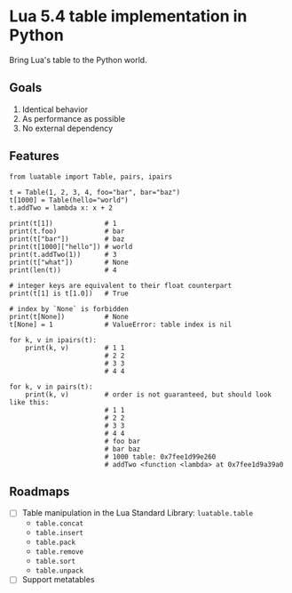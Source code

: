 # Lua 5.4 table implementation in Python

Bring Lua's table to the Python world.

## Goals
1. Identical behavior
1. As performance as possible
1. No external dependency

## Features

```python3
from luatable import Table, pairs, ipairs

t = Table(1, 2, 3, 4, foo="bar", bar="baz")
t[1000] = Table(hello="world")
t.addTwo = lambda x: x + 2

print(t[1])             # 1
print(t.foo)            # bar
print(t["bar"])         # baz
print(t[1000]["hello"]) # world
print(t.addTwo(1))      # 3
print(t["what"])        # None
print(len(t))           # 4

# integer keys are equivalent to their float counterpart
print(t[1] is t[1.0])   # True

# index by `None` is forbidden
print(t[None])          # None
t[None] = 1             # ValueError: table index is nil

for k, v in ipairs(t):
    print(k, v)         # 1 1
                        # 2 2
                        # 3 3
                        # 4 4

for k, v in pairs(t):
    print(k, v)         # order is not guaranteed, but should look like this:
                        # 1 1
                        # 2 2
                        # 3 3
                        # 4 4
                        # foo bar
                        # bar baz
                        # 1000 table: 0x7fee1d99e260
                        # addTwo <function <lambda> at 0x7fee1d9a39a0
```


## Roadmaps
- [ ] Table manipulation in the Lua Standard Library: `luatable.table`
    - `table.concat`
    - `table.insert`
    - `table.pack`
    - `table.remove`
    - `table.sort`
    - `table.unpack`
- [ ] Support metatables
